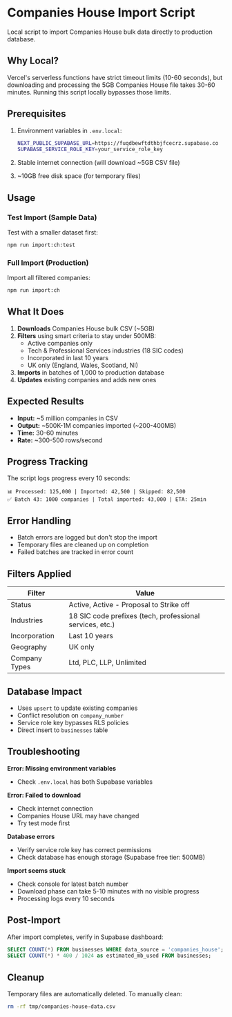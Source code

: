 # Companies House Import Script

Local script to import Companies House bulk data directly to production database.

## Why Local?

Vercel's serverless functions have strict timeout limits (10-60 seconds), but downloading and processing the 5GB Companies House file takes 30-60 minutes. Running this script locally bypasses those limits.

## Prerequisites

1. Environment variables in `.env.local`:
   ```bash
   NEXT_PUBLIC_SUPABASE_URL=https://fuqdbewftdthbjfcecrz.supabase.co
   SUPABASE_SERVICE_ROLE_KEY=your_service_role_key
   ```

2. Stable internet connection (will download ~5GB CSV file)
3. ~10GB free disk space (for temporary files)

## Usage

### Test Import (Sample Data)
Test with a smaller dataset first:
```bash
npm run import:ch:test
```

### Full Import (Production)
Import all filtered companies:
```bash
npm run import:ch
```

## What It Does

1. **Downloads** Companies House bulk CSV (~5GB)
2. **Filters** using smart criteria to stay under 500MB:
   - Active companies only
   - Tech & Professional Services industries (18 SIC codes)
   - Incorporated in last 10 years
   - UK only (England, Wales, Scotland, NI)
3. **Imports** in batches of 1,000 to production database
4. **Updates** existing companies and adds new ones

## Expected Results

- **Input:** ~5 million companies in CSV
- **Output:** ~500K-1M companies imported (~200-400MB)
- **Time:** 30-60 minutes
- **Rate:** ~300-500 rows/second

## Progress Tracking

The script logs progress every 10 seconds:
```
📊 Processed: 125,000 | Imported: 42,500 | Skipped: 82,500
✅ Batch 43: 1000 companies | Total imported: 43,000 | ETA: 25min
```

## Error Handling

- Batch errors are logged but don't stop the import
- Temporary files are cleaned up on completion
- Failed batches are tracked in error count

## Filters Applied

| Filter | Value |
|--------|-------|
| Status | Active, Active - Proposal to Strike off |
| Industries | 18 SIC code prefixes (tech, professional services, etc.) |
| Incorporation | Last 10 years |
| Geography | UK only |
| Company Types | Ltd, PLC, LLP, Unlimited |

## Database Impact

- Uses `upsert` to update existing companies
- Conflict resolution on `company_number`
- Service role key bypasses RLS policies
- Direct insert to `businesses` table

## Troubleshooting

**Error: Missing environment variables**
- Check `.env.local` has both Supabase variables

**Error: Failed to download**
- Check internet connection
- Companies House URL may have changed
- Try test mode first

**Database errors**
- Verify service role key has correct permissions
- Check database has enough storage (Supabase free tier: 500MB)

**Import seems stuck**
- Check console for latest batch number
- Download phase can take 5-10 minutes with no visible progress
- Processing logs every 10 seconds

## Post-Import

After import completes, verify in Supabase dashboard:
```sql
SELECT COUNT(*) FROM businesses WHERE data_source = 'companies_house';
SELECT COUNT(*) * 400 / 1024 as estimated_mb_used FROM businesses;
```

## Cleanup

Temporary files are automatically deleted. To manually clean:
```bash
rm -rf tmp/companies-house-data.csv
```

